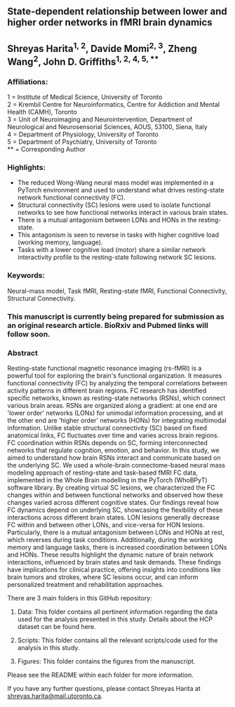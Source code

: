 ## State-dependent relationship between lower and higher order networks in fMRI brain dynamics  

## Shreyas Harita<sup>1, 2</sup>, Davide Momi<sup>2, 3</sup>, Zheng Wang<sup>2</sup>, John D. Griffiths<sup>1, 2, 4, 5, **</sup>  

### Affiliations:    

1 = Institute of Medical Science, University of Toronto    
2 = Krembil Centre for Neuroinformatics, Centre for Addiction and Mental Health (CAMH), Toronto    
3 = Unit of Neuroimaging and Neurointervention, Department of Neurological and Neurosensorial Sciences, AOUS, 53100, Siena, Italy  
4 = Department of Physiology, University of Toronto    
5 = Department of Psychiatry, University of Toronto    
** = Corresponding Author  

### Highlights:  

- The reduced Wong-Wang neural mass model was implemented in a PyTorch environment and used to understand what drives resting-state network functional connectivity (FC).   
- Structural connectivity (SC) lesions were used to isolate functional networks to see how functional networks interact in various brain states.   
- There is a mutual antagonism between LONs and HONs in the resting-state.    
- This antagonism is seen to reverse in tasks with higher cognitive load (working memory, language).  
- Tasks with a lower cognitive load (motor) share a similar network interactivity profile to the resting-state following network SC lesions.  

  
### Keywords:  

Neural-mass model, Task fMRI, Resting-state fMRI, Functional Connectivity, Structural Connectivity.

### This manuscript is currently being prepared for submission as an original research article. BioRxiv and Pubmed links will follow soon. 

### Abstract  

Resting-state functional magnetic resonance imaging (rs-fMRI) is a powerful tool for exploring the brain's functional organization. It measures functional connectivity (FC) by analyzing the temporal correlations between activity patterns in different brain regions. FC research has identified specific networks, known as resting-state networks (RSNs), which connect various brain areas. RSNs are organized along a gradient: at one end are 'lower order' networks (LONs) for unimodal information processing, and at the other end are 'higher order' networks (HONs) for integrating multimodal information. Unlike stable structural connectivity (SC) based on fixed anatomical links, FC fluctuates over time and varies across brain regions. FC coordination within RSNs depends on SC, forming interconnected networks that regulate cognition, emotion, and behavior. In this study, we aimed to understand how brain RSNs interact and communicate based on the underlying SC. We used a whole-brain connectome-based neural mass modeling approach of resting-state and task-based fMRI FC data, implemented in the Whole Brain modelling in the PyTorch (WhoBPyT) software library. By creating virtual SC lesions, we characterized the FC changes within and between functional networks and observed how these changes varied across different cognitive states. Our findings reveal how FC dynamics depend on underlying SC, showcasing the flexibility of these interactions across different brain states. LON lesions generally decrease FC within and between other LONs, and vice-versa for HON lesions. Particularly, there is a mutual antagonism between LONs and HONs at rest, which reverses during task conditions. Additionally, during the working memory and language tasks, there is increased coordination between LONs and HONs. These results highlight the dynamic nature of brain network interactions, influenced by brain states and task demands. These findings have implications for clinical practice, offering insights into conditions like brain tumors and strokes, where SC lesions occur, and can inform personalized treatment and rehabilitation approaches.  


There are 3 main folders in this GitHub repository:  

1. Data: This folder contains all pertinent information regarding the data used for the analysis presented in this study. Details about the HCP dataset can be found here.

2. Scripts: This folder contains all the relevant scripts/code used for the analysis in this study.

3. Figures: This folder contains the figures from the manuscript. 

Please see the README within each folder for more information.  

If you have any further questions, please contact Shreyas Harita at shreyas.harita@mail.utoronto.ca.    
